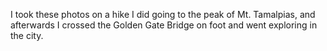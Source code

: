 I took these photos on a hike I did going to the peak of Mt. Tamalpias, and afterwards I crossed the Golden Gate Bridge on foot and went exploring in the city.

<script async src="//www.instagram.com/embed.js"></script>

<blockquote class="instagram-media" data-instgrm-captioned
    data-instgrm-permalink="https://www.instagram.com/p/C5cYA8GR_uR/">
</blockquote>

<blockquote class="instagram-media" data-instgrm-captioned
    data-instgrm-permalink="https://www.instagram.com/p/C5cYRWixWx6/">
</blockquote>

<blockquote class="instagram-media" data-instgrm-captioned
    data-instgrm-permalink="https://www.instagram.com/p/C5cYW-MRrBM/">
</blockquote>

<blockquote class="instagram-media" data-instgrm-captioned
    data-instgrm-permalink="https://www.instagram.com/p/C5cYlMnxxWv/">
</blockquote>

<blockquote class="instagram-media" data-instgrm-captioned
    data-instgrm-permalink="https://www.instagram.com/p/C5cYyyRR6RR/">
</blockquote>

<blockquote class="instagram-media" data-instgrm-captioned
    data-instgrm-permalink="https://www.instagram.com/p/C5cY7NPR0oz/">
</blockquote>

<blockquote class="instagram-media" data-instgrm-captioned
    data-instgrm-permalink="https://www.instagram.com/p/C5cZBamR_5l/">
</blockquote>

<blockquote class="instagram-media" data-instgrm-captioned
    data-instgrm-permalink="https://www.instagram.com/p/C5cZRmGxlJF/">
</blockquote>

<blockquote class="instagram-media" data-instgrm-captioned
    data-instgrm-permalink="https://www.instagram.com/p/C5cZYBSxACE/">
</blockquote>

<blockquote class="instagram-media" data-instgrm-captioned
    data-instgrm-permalink="https://www.instagram.com/p/C5cZb9_x5CK/">
</blockquote>

<blockquote class="instagram-media" data-instgrm-captioned
    data-instgrm-permalink="https://www.instagram.com/p/C5cZfZGRh3d/">
</blockquote>

<blockquote class="instagram-media" data-instgrm-captioned
    data-instgrm-permalink="https://www.instagram.com/p/C5cZou1RDQj/">
</blockquote>

<blockquote class="instagram-media" data-instgrm-captioned
    data-instgrm-permalink="https://www.instagram.com/p/C5cZvq7xYLI/">
</blockquote>

<blockquote class="instagram-media" data-instgrm-captioned
    data-instgrm-permalink="https://www.instagram.com/p/C5cZ1bvxGEC/">
</blockquote>

<blockquote class="instagram-media" data-instgrm-captioned
    data-instgrm-permalink="https://www.instagram.com/p/C5cZ7CKRvtK/">
</blockquote>

<blockquote class="instagram-media" data-instgrm-captioned
    data-instgrm-permalink="https://www.instagram.com/p/C5caMsfx2et/">
</blockquote>

<blockquote class="instagram-media" data-instgrm-captioned
    data-instgrm-permalink="https://www.instagram.com/p/C5caSTLRVoC/">
</blockquote>